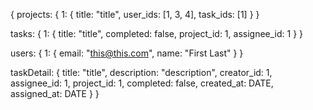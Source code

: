 {
  projects: {
    1: {
      title: "title",
      user_ids: [1, 3, 4],
      task_ids: [1]
    }
  }

  tasks: {
    1: {
      title: "title",
      completed: false,
      project_id: 1,
      assignee_id: 1
    }
  }
  
  users: {
    1: {
      email: "this@this.com",
      name: "First Last"
    }
  }

  taskDetail: {
    title: "title",
    description: "description",
    creator_id: 1,
    assignee_id: 1,
    project_id: 1,
    completed: false,
    created_at: DATE,
    assigned_at: DATE
  }
}
